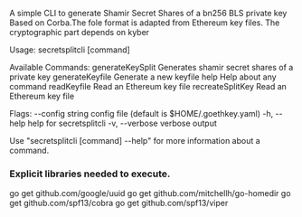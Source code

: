 A simple CLI to generate Shamir Secret Shares of a bn256 BLS private key
Based on Corba.The fole format is adapted from Ethereum key files.
The cryptographic part depends on kyber

Usage:
  secretsplitcli [command]

Available Commands:
  generateKeySplit Generates shamir secret shares of a private key
  generateKeyfile  Generate a new keyfile
  help             Help about any command
  readKeyfile      Read an Ethereum key file
  recreateSplitKey Read an Ethereum key file

Flags:
      --config string   config file (default is $HOME/.goethkey.yaml)
  -h, --help            help for secretsplitcli
  -v, --verbose         verbose output

Use "secretsplitcli [command] --help" for more information about a command.
### Explicit libraries needed to execute.
go get github.com/google/uuid
go get github.com/mitchellh/go-homedir
go get github.com/spf13/cobra
go get github.com/spf13/viper

